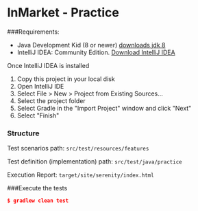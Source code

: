 # InMarket - Practice

###Requirements:
* Java Development Kid (8 or newer)
    [downloads jdk 8](https://www.oracle.com/technetwork/java/javase/downloads/jdk8-downloads-2133151.html)
* IntelliJ IDEA: Community Edition.
    [Download IntelliJ IDEA](https://www.jetbrains.com/idea/download) 

Once IntelliJ IDEA is installed

1. Copy this project in your local disk
2. Open IntelliJ IDE
3. Select File > New > Project from Existing Sources...
4. Select the project folder
5. Select Gradle in the "Import Project" window and click "Next"
6. Select "Finish"

### Structure
Test scenarios path: `src/test/resources/features`

Test definition (implementation) path: `src/test/java/practice`

Execution Report: `target/site/serenity/index.html`

###Execute the tests
```json
$ gradlew clean test
```